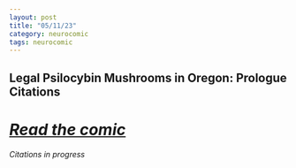 ```yaml
---
layout: post
title: "05/11/23"
category: neurocomic
tags: neurocomic
---
```


## Legal Psilocybin Mushrooms in Oregon: Prologue Citations

# [*Read the comic*](/assets/neuro_prologue.pdf)

*Citations in progress*